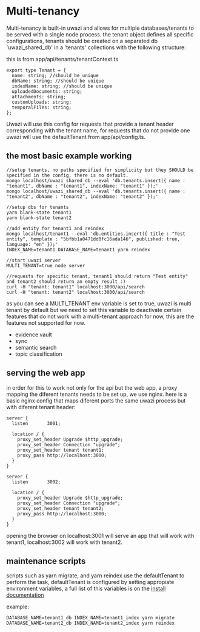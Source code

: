 # Multi-tenancy 

Multi-tenancy is built-in uwazi and allows for multiple databases/tenants to be served with a single node process.
the tenant object defines all specific configurations, tenants should be created on a separated db 'uwazi_shared_db' in a 'tenants' collections with the following structure:

this is from app/api/tenants/tenantContext.ts
```
export type Tenant = {
  name: string; //should be unique
  dbName: string; //should be unique
  indexName: string; //should be unique
  uploadedDocuments: string;
  attachments: string;
  customUploads: string;
  temporalFiles: string;
};

```

Uwazi will use this config for requests that provide a tenant header corresponding with the tenant name, for requests that do not provide one uwazi will use the defaultTenant from app/api/config.ts.

## the most basic example working

```
//setup tenants, no paths specified for simplicity but they SHOULD be specified in the config, there is no default.
mongo localhost/uwazi_shared_db --eval 'db.tenants.insert({ name : "tenant1", dbName : "tenant1", indexName: "tenant1" });'
mongo localhost/uwazi_shared_db --eval 'db.tenants.insert({ name : "tenant2", dbName : "tenant2", indexName: "tenant2" });'

//setup dbs for tenants
yarn blank-state tenant1
yarn blank-state tenant2

//add entity for tenant1 and reindex
mongo localhost/tenant1 --eval 'db.entities.insert({ title : "Test entity", template : "5bfbb1a0471dd0fc16ada146", published: true, language: "en" });'
INDEX_NAME=tenant1 DATABASE_NAME=tenant1 yarn reindex

//start uwazi server
MULTI_TENANT=true node server

//requests for specific tenant, tenant1 should return "Test entity" and tenant2 should return an empty result :)
curl -H "tenant: tenant1" localhost:3000/api/search
curl -H "tenant: tenant2" localhost:3000/api/search
```

as you can see a MULTI_TENANT env variable is set to true, uwazi is multi tenant by default but we need to set this variable to deactivate certain features that do not work with a multi-tenant approach for now, this are the features not supported for now.

- evidence vault
- sync
- semantic search
- topic classification


## serving the web app

in order for this to work not only for the api but the web app, a proxy mapping the diferent tenants needs to be set up, we use nginx.
here is a basic nginx config that maps diferent ports the same uwazi process but with diferent tenant header:

```
server {
  listen       3001;

  location / {
    proxy_set_header Upgrade $http_upgrade;
    proxy_set_header Connection "upgrade";
    proxy_set_header tenant tenant1;
    proxy_pass http://localhost:3000;
  }
}

server {
  listen       3002;

  location / {
    proxy_set_header Upgrade $http_upgrade;
    proxy_set_header Connection "upgrade";
    proxy_set_header tenant tenant2;
    proxy_pass http://localhost:3000;
  }
}
```

opening the browser on localhost:3001 will serve an app that will work with tenant1, localhost:3002 will work with tenant2.

## maintenance scripts

scripts such as yarn migrate, and yarn reindex use the defaultTenant to perform the task, defaultTenant is configured by setting appropiate environment variables, a full list of this variables is on the [install documentation](https://uwazi.readthedocs.io/en/latest/sysadmin-docs/install.html)

example:
```
DATABASE_NAME=tenant1_db INDEX_NAME=tenant1_index yarn migrate
DATABASE_NAME=tenant2_db INDEX_NAME=tenant2_index yarn reindex
```
